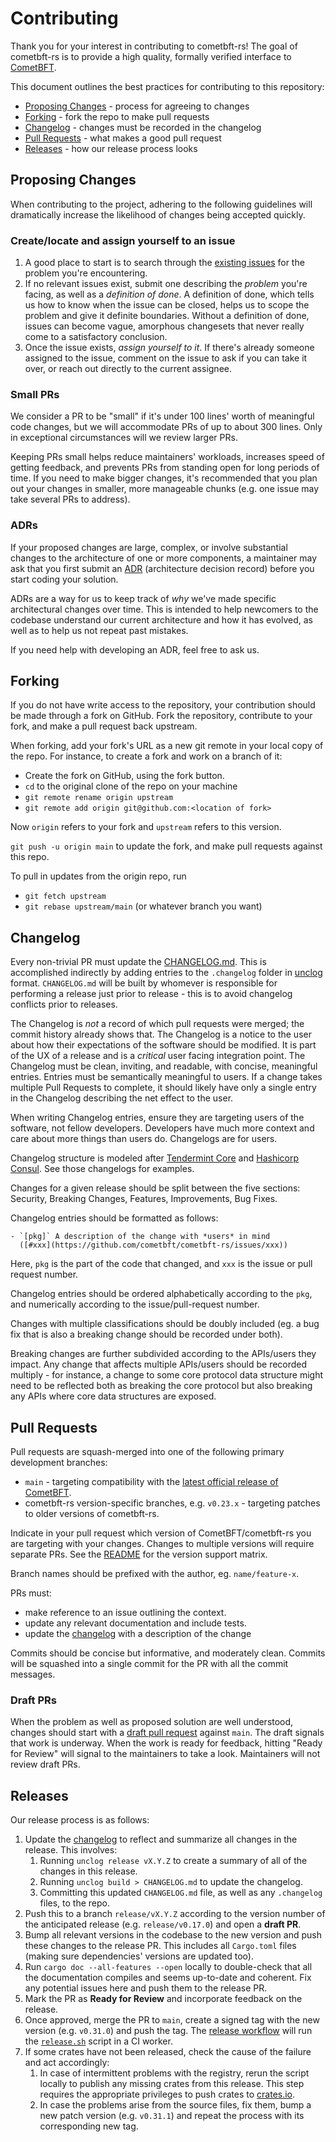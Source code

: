 # Contributing

Thank you for your interest in contributing to cometbft-rs! The goal of
cometbft-rs is to provide a high quality, formally verified interface to
[CometBFT].

This document outlines the best practices for contributing to this repository:

- [Proposing Changes](#proposing-changes) - process for agreeing to changes
- [Forking](#forking) - fork the repo to make pull requests
- [Changelog](#changelog) - changes must be recorded in the changelog
- [Pull Requests](#pull-requests) - what makes a good pull request
- [Releases](#releases) - how our release process looks

## Proposing Changes

When contributing to the project, adhering to the following guidelines will
dramatically increase the likelihood of changes being accepted quickly.

### Create/locate and assign yourself to an issue

1. A good place to start is to search through the [existing
   issues](https://github.com/cometbft/cometbft-rs/issues) for the
   problem you're encountering.
2. If no relevant issues exist, submit one describing the *problem* you're
   facing, as well as a *definition of done*. A definition of done, which tells
   us how to know when the issue can be closed, helps us to scope the problem
   and give it definite boundaries. Without a definition of done, issues can
   become vague, amorphous changesets that never really come to a satisfactory
   conclusion.
3. Once the issue exists, *assign yourself to it*. If there's already someone
   assigned to the issue, comment on the issue to ask if you can take it over,
   or reach out directly to the current assignee.

### Small PRs

We consider a PR to be "small" if it's under 100 lines' worth of meaningful code
changes, but we will accommodate PRs of up to about 300 lines. Only in
exceptional circumstances will we review larger PRs.

Keeping PRs small helps reduce maintainers' workloads, increases speed of
getting feedback, and prevents PRs from standing open for long periods of time.
If you need to make bigger changes, it's recommended that you plan out your
changes in smaller, more manageable chunks (e.g. one issue may take several PRs
to address).

### ADRs

If your proposed changes are large, complex, or involve substantial changes to
the architecture of one or more components, a maintainer may ask that you first
submit an [ADR](./docs/architecture/README.md) (architecture decision record)
before you start coding your solution.

ADRs are a way for us to keep track of *why* we've made specific architectural
changes over time. This is intended to help newcomers to the codebase understand
our current architecture and how it has evolved, as well as to help us not
repeat past mistakes.

If you need help with developing an ADR, feel free to ask us.

## Forking

If you do not have write access to the repository, your contribution should be
made through a fork on GitHub. Fork the repository, contribute to your fork, and
make a pull request back upstream.

When forking, add your fork's URL as a new git remote in your local copy of the
repo. For instance, to create a fork and work on a branch of it:

- Create the fork on GitHub, using the fork button.
- `cd` to the original clone of the repo on your machine
- `git remote rename origin upstream`
- `git remote add origin git@github.com:<location of fork>`

Now `origin` refers to your fork and `upstream` refers to this version.

`git push -u origin main` to update the fork, and make pull requests against
this repo.

To pull in updates from the origin repo, run

- `git fetch upstream`
- `git rebase upstream/main` (or whatever branch you want)

## Changelog

Every non-trivial PR must update the [CHANGELOG.md]. This is accomplished
indirectly by adding entries to the `.changelog` folder in [unclog][unclog]
format. `CHANGELOG.md` will be built by whomever is responsible for performing a
release just prior to release - this is to avoid changelog conflicts prior to
releases.

The Changelog is *not* a record of which pull requests were merged; the commit
history already shows that. The Changelog is a notice to the user about how
their expectations of the software should be modified.  It is part of the UX of
a release and is a *critical* user facing integration point.  The Changelog must
be clean, inviting, and readable, with concise, meaningful entries.  Entries
must be semantically meaningful to users. If a change takes multiple Pull
Requests to complete, it should likely have only a single entry in the Changelog
describing the net effect to the user.

When writing Changelog entries, ensure they are targeting users of the software,
not fellow developers. Developers have much more context and care about more
things than users do. Changelogs are for users.

Changelog structure is modeled after [Tendermint
Core](https://github.com/cometbft/cometbft/blob/main/CHANGELOG.md) and
[Hashicorp Consul](http://github.com/hashicorp/consul/tree/master/CHANGELOG.md).
See those changelogs for examples.

Changes for a given release should be split between the five sections: Security,
Breaking Changes, Features, Improvements, Bug Fixes.

Changelog entries should be formatted as follows:

```
- `[pkg]` A description of the change with *users* in mind
  ([#xxx](https://github.com/cometbft/cometbft-rs/issues/xxx))
```

Here, `pkg` is the part of the code that changed, and `xxx` is the issue or
pull request number.

Changelog entries should be ordered alphabetically according to the `pkg`, and
numerically according to the issue/pull-request number.

Changes with multiple classifications should be doubly included (eg. a bug fix
that is also a breaking change should be recorded under both).

Breaking changes are further subdivided according to the APIs/users they impact.
Any change that affects multiple APIs/users should be recorded multiply - for
instance, a change to some core protocol data structure might need to be
reflected both as breaking the core protocol but also breaking any APIs where
core data structures are exposed.

## Pull Requests

Pull requests are squash-merged into one of the following primary development
branches:

- `main` - targeting compatibility with the [latest official release of
  CometBFT](https://github.com/cometbft/cometbft/releases).
- cometbft-rs version-specific branches, e.g. `v0.23.x` - targeting patches to
  older versions of cometbft-rs.

Indicate in your pull request which version of CometBFT/cometbft-rs you are
targeting with your changes. Changes to multiple versions will require separate
PRs. See the [README](./README.md#versioning) for the version support matrix.

Branch names should be prefixed with the author, eg. `name/feature-x`.

PRs must:

- make reference to an issue outlining the context.
- update any relevant documentation and include tests.
- update the [changelog](#changelog) with a description of the change

Commits should be concise but informative, and moderately clean. Commits will be
squashed into a single commit for the PR with all the commit messages.

### Draft PRs

When the problem as well as proposed solution are well understood, changes
should start with a [draft pull
request](https://github.blog/2019-02-14-introducing-draft-pull-requests/)
against `main`. The draft signals that work is underway. When the work is ready
for feedback, hitting "Ready for Review" will signal to the maintainers to take
a look. Maintainers will not review draft PRs.

## Releases

Our release process is as follows:

1. Update the [changelog](#changelog) to reflect and summarize all changes in
   the release. This involves:
   1. Running `unclog release vX.Y.Z` to create a summary of all of the changes
      in this release.
   2. Running `unclog build > CHANGELOG.md` to update the changelog.
   3. Committing this updated `CHANGELOG.md` file, as well as any `.changelog` files,
      to the repo.
2. Push this to a branch `release/vX.Y.Z` according to the version number of the
   anticipated release (e.g. `release/v0.17.0`) and open a **draft PR**.
3. Bump all relevant versions in the codebase to the new version and push these
   changes to the release PR. This includes all `Cargo.toml` files (making sure
   dependencies' versions are updated too).
4. Run `cargo doc --all-features --open` locally to double-check that all the
   documentation compiles and seems up-to-date and coherent. Fix any potential
   issues here and push them to the release PR.
5. Mark the PR as **Ready for Review** and incorporate feedback on the release.
6. Once approved, merge the PR to `main`, create a signed tag with the new version
   (e.g. `v0.31.0`) and push the tag. The [release workflow][release.yml]
   will run the [`release.sh`] script in a CI worker.
7. If some crates have not been released, check the cause of the failure and
   act accordingly:
   1. In case of intermittent problems with the registry, rerun the script
      locally to publish any missing crates from this release.
      This step requires the appropriate privileges to push crates to [crates.io].
   2. In case the problems arise from the source files, fix them,
      bump a new patch version (e.g. `v0.31.1`) and repeat the process
      with its corresponding new tag.

[CHANGELOG.md]: https://github.com/cometbft/cometbft-rs/blob/main/CHANGELOG.md
[`release.sh`]: https://github.com/cometbft/cometbft-rs/blob/main/release.sh
[crates.io]: https://crates.io
[unclog]: https://github.com/informalsystems/unclog
[CometBFT]: https://cometbft.com
[release.yml]: https://github.com/cometbft/cometbft-rs/blob/main/.github/workflows/release.yml

